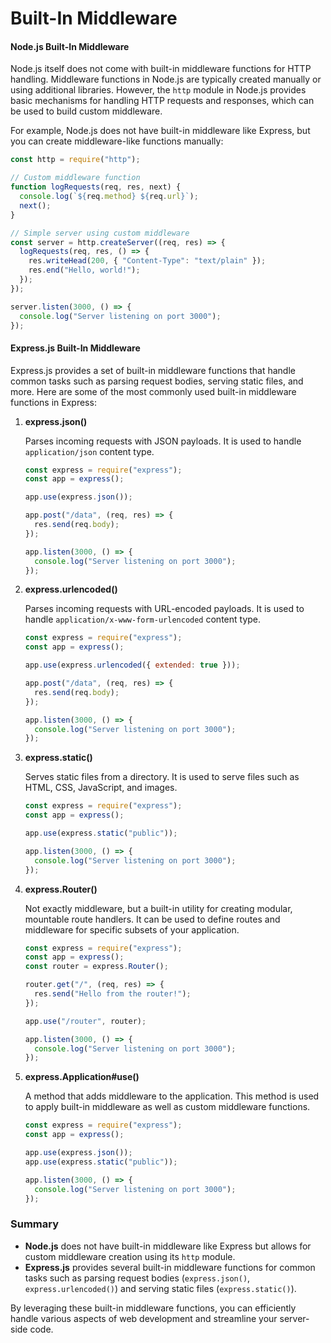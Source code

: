 # Built-In Middleware

#### Node.js Built-In Middleware

Node.js itself does not come with built-in middleware functions for HTTP handling. Middleware functions in Node.js are typically created manually or using additional libraries. However, the `http` module in Node.js provides basic mechanisms for handling HTTP requests and responses, which can be used to build custom middleware.

For example, Node.js does not have built-in middleware like Express, but you can create middleware-like functions manually:

```javascript
const http = require("http");

// Custom middleware function
function logRequests(req, res, next) {
  console.log(`${req.method} ${req.url}`);
  next();
}

// Simple server using custom middleware
const server = http.createServer((req, res) => {
  logRequests(req, res, () => {
    res.writeHead(200, { "Content-Type": "text/plain" });
    res.end("Hello, world!");
  });
});

server.listen(3000, () => {
  console.log("Server listening on port 3000");
});
```

#### Express.js Built-In Middleware

Express.js provides a set of built-in middleware functions that handle common tasks such as parsing request bodies, serving static files, and more. Here are some of the most commonly used built-in middleware functions in Express:

1. **express.json()**

   Parses incoming requests with JSON payloads. It is used to handle `application/json` content type.

   ```javascript
   const express = require("express");
   const app = express();

   app.use(express.json());

   app.post("/data", (req, res) => {
     res.send(req.body);
   });

   app.listen(3000, () => {
     console.log("Server listening on port 3000");
   });
   ```

2. **express.urlencoded()**

   Parses incoming requests with URL-encoded payloads. It is used to handle `application/x-www-form-urlencoded` content type.

   ```javascript
   const express = require("express");
   const app = express();

   app.use(express.urlencoded({ extended: true }));

   app.post("/data", (req, res) => {
     res.send(req.body);
   });

   app.listen(3000, () => {
     console.log("Server listening on port 3000");
   });
   ```

3. **express.static()**

   Serves static files from a directory. It is used to serve files such as HTML, CSS, JavaScript, and images.

   ```javascript
   const express = require("express");
   const app = express();

   app.use(express.static("public"));

   app.listen(3000, () => {
     console.log("Server listening on port 3000");
   });
   ```

4. **express.Router()**

   Not exactly middleware, but a built-in utility for creating modular, mountable route handlers. It can be used to define routes and middleware for specific subsets of your application.

   ```javascript
   const express = require("express");
   const app = express();
   const router = express.Router();

   router.get("/", (req, res) => {
     res.send("Hello from the router!");
   });

   app.use("/router", router);

   app.listen(3000, () => {
     console.log("Server listening on port 3000");
   });
   ```

5. **express.Application#use()**

   A method that adds middleware to the application. This method is used to apply built-in middleware as well as custom middleware functions.

   ```javascript
   const express = require("express");
   const app = express();

   app.use(express.json());
   app.use(express.static("public"));

   app.listen(3000, () => {
     console.log("Server listening on port 3000");
   });
   ```

### Summary

- **Node.js** does not have built-in middleware like Express but allows for custom middleware creation using its `http` module.
- **Express.js** provides several built-in middleware functions for common tasks such as parsing request bodies (`express.json()`, `express.urlencoded()`) and serving static files (`express.static()`).

By leveraging these built-in middleware functions, you can efficiently handle various aspects of web development and streamline your server-side code.
